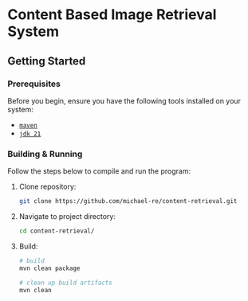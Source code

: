 # Content Based Image Retrieval System

## Getting Started

### Prerequisites

Before you begin, ensure you have the following tools installed on your system:

- [`maven`](https://maven.apache.org/)
- [`jdk 21`](https://openjdk.org/)

### Building & Running

Follow the steps below to compile and run the program:

1. Clone repository:

    ```bash
    git clone https://github.com/michael-re/content-retrieval.git
    ```

2. Navigate to project directory:

    ```bash
    cd content-retrieval/
    ```

3. Build:

    ```bash
    # build
    mvn clean package

    # clean up build artifacts
    mvn clean
    ```
